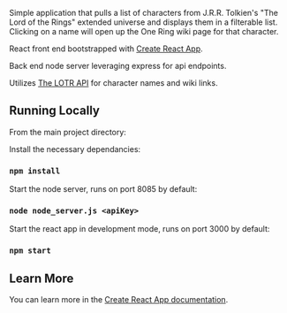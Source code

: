 Simple application that pulls a list of characters from J.R.R. Tolkien's "The Lord of the Rings" extended universe and displays them in a filterable list. Clicking on a name will open up the One Ring wiki page for that character. 

React front end bootstrapped with [Create React App](https://github.com/facebook/create-react-app). 

Back end node server leveraging express for api endpoints.

Utilizes [The LOTR API](https://the-one-api.herokuapp.com/documentation) for character names and wiki links.

## Running Locally

From the main project directory:

Install the necessary dependancies:

### `npm install`

Start the node server, runs on port 8085 by default:

### `node node_server.js <apiKey>`

Start the react app in development mode, runs on port 3000 by default:

### `npm start`

## Learn More

You can learn more in the [Create React App documentation](https://facebook.github.io/create-react-app/docs/getting-started).
